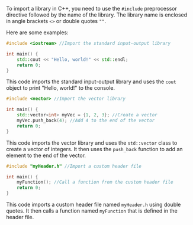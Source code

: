 To import a library in C++, you need to use the `#include` preprocessor directive followed by the name of the library. The library name is enclosed in angle brackets `<>` or double quotes `""`.

Here are some examples:

```cpp
#include <iostream> //Import the standard input-output library

int main() {
    std::cout << "Hello, world!" << std::endl;
    return 0;
}
```

This code imports the standard input-output library and uses the `cout` object to print "Hello, world!" to the console.

```cpp
#include <vector> //Import the vector library

int main() {
    std::vector<int> myVec = {1, 2, 3}; //Create a vector
    myVec.push_back(4); //Add 4 to the end of the vector
    return 0;
}
```

This code imports the vector library and uses the `std::vector` class to create a vector of integers. It then uses the `push_back` function to add an element to the end of the vector.

```cpp
#include "myHeader.h" //Import a custom header file

int main() {
    myFunction(); //Call a function from the custom header file
    return 0;
}
```

This code imports a custom header file named `myHeader.h` using double quotes. It then calls a function named `myFunction` that is defined in the header file.